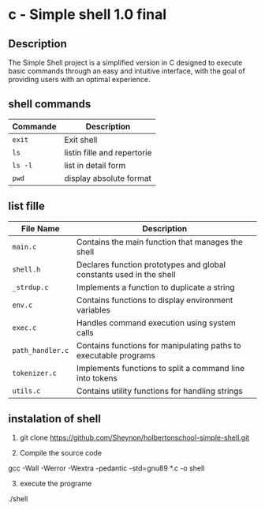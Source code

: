 #  c - Simple shell 1.0 final



## Description

The Simple Shell project is a simplified version
in C designed to execute basic commands through 
an easy and intuitive interface, with the goal 
of providing users with an optimal experience.

## shell commands 

| Commande  | Description                            |
|-----------|----------------------------------------|
| `exit`    | Exit shell                             |
| `ls`      | listin fille and repertorie            |
| `ls -l`   | list in detail form                    |
| `pwd`     | display absolute format                |

## list fille 

 File Name           | Description                                                              |
 |---------------------|---------------------------------------------------------------------------|
 | `main.c`            | Contains the main function that manages the shell                        |
 | `shell.h`           | Declares function prototypes and global constants used in the shell      |
 | `_strdup.c`         | Implements a function to duplicate a string                              |
 | `env.c`             | Contains functions to display environment variables                      |
 | `exec.c`            | Handles command execution using system calls                             |
 | `path_handler.c`    | Contains functions for manipulating paths to executable programs         |
 | `tokenizer.c`       | Implements functions to split a command line into tokens                 |
 | `utils.c`           | Contains utility functions for handling strings                          |

 ## instalation of shell

 1. git clone https://github.com/Sheynon/holbertonschool-simple-shell.git

 2. Compile the source code

 gcc -Wall -Werror -Wextra -pedantic -std=gnu89 *.c -o shell

 3. execute the programe

 ./shell
